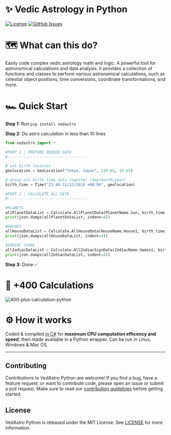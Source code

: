 <h1> ✨ Vedic Astrology in Python</h1>

[![License](https://img.shields.io/github/license/VedAstro/VedAstro.Python)](https://github.com/VedAstro/VedAstro.Python/blob/main/LICENSE)
[![GitHub Issues](https://img.shields.io/github/issues/VedAstro/VedAstro.Python)](https://github.com/VedAstro/VedAstro.Python/issues)


# 🗺️ What can this do?
Easily code complex vedic astrology math and logic.
A powerful tool for astronomical calculations and data analysis. It provides a collection of functions and classes to perform various astronomical calculations, such as celestial object positions, time conversions, coordinate transformations, and more.


# 🏎️ Quick Start

**Step 1:** Run `pip install vedastro`

**Step 2:** Do astro calculation in less than 10 lines
```python
from vedastro import * 

#PART 1 : PREPARE NEEDED DATA
#-----------------------------------

# set birth location
geolocation = GeoLocation("Tokyo, Japan", 139.83, 35.65)

# group all birth time data together (day/month/year)
birth_time = Time("23:40 31/12/2010 +08:00", geolocation)

#PART 2 : CALCULATE ALL DATA
#-----------------------------------

#PLANETS
allPlanetDataList = Calculate.AllPlanetData(PlanetName.Sun, birth_time)
print(json.dumps(allPlanetDataList, indent=4))

#HOUSES
allHouseDataList = Calculate.AllHouseData(HouseName.House1, birth_time)
print(json.dumps(allHouseDataList, indent=4))

#ZODIAC SIGNS
allZodiacDataList = Calculate.AllZodiacSignData(ZodiacName.Gemini, birth_time)
print(json.dumps(allZodiacDataList, indent=4))
```

**Step 3:** Done ✅

# 🧮 +400 Calculations
![400-plus-calculation-python](https://github.com/user-attachments/assets/00ceda1c-df66-4877-a476-70a749953108)



# ⚙️ How it works
Coded & compiled [in C#](https://github.com/VedAstro/VedAstro) for **maximum CPU computation efficency and speed**, then made available in a Python wrapper. Can be run in Linux, Windows & Mac OS.


-------------------

## Contributing

Contributions to VedAstro Python are welcome! If you find a bug, have a feature request, or want to contribute code, please open an issue or submit a pull request. Make sure to read our [contribution guidelines](https://github.com/VedAstro/VedAstro.Python/CONTRIBUTING.md) before getting started.

## License

VedAstro Python is released under the MIT License. See [LICENSE](https://github.com/VedAstro/VedAstro.Python/LICENSE) for more information.


